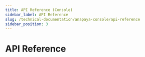 ```yaml
---
title: API Reference (Console)
sidebar_label: API Reference
slug: /technical-documentation/anapaya-console/api-reference
sidebar_position: 3
---
```


# API Reference
